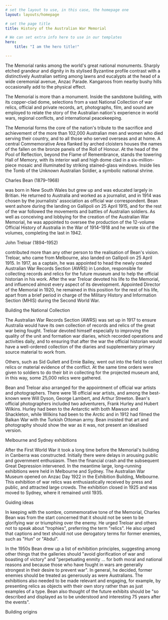 ```yaml
---
# set the layout to use, in this case, the homepage one
layout: layouts/homepage

# set the page title
title: History of the Australian War Memorial

# We can set extra info here to use in our templates
hero:
    title: "I am the hero title!"

---
```




The Memorial ranks among the world's great national monuments. Sharply etched grandeur and dignity in its stylised Byzantine profile contrast with a distinctively Australian setting among lawns and eucalypts at the head of a wide ceremonial avenue, Anzac Parade. Kangaroos from nearby bushy hills occasionally add to the physical effect.

The Memorial is more than a monument. Inside the sandstone building, with its copper-clad dome, selections from a vast National Collection of war relics, official and private records, art, photographs, film, and sound are employed to relate the story of the Australian nation's experience in world wars, regional conflicts, and international peacekeeping.

The Memorial forms the core of the nation's tribute to the sacrifice and achievement of the more than 102,000 Australian men and women who died serving their country, and to all those who served overseas and at home. A central Commemorative Area flanked by arched cloisters houses the names of the fallen on the bronze panels of the Roll of Honour. At the head of the Pool of Reflection, beyond the Flame of Remembrance, stands the towering Hall of Memory, with its interior wall and high dome clad in a six-million-piece mosaic and illuminated by striking stained-glass windows. Inside lies the Tomb of the Unknown Australian Soldier, a symbolic national shrine.



Charles Bean (1879–1968) 

was born in New South Wales but grew up and was educated largely in Britian. He returned to Australia and worked as a journalist, and in 1914 was chosen by the journalists' association as official war correspondent. Bean went ashore during the landing on Gallipoli on 25 April 1915, and for the rest of the war followed the movements and battles of Australian soldiers. As well as conceiving and lobbying for the creation of the Australian War Memorial, he was appointed to oversee the production of the 12-volume Official History of Australia in the War of 1914–1918 and he wrote six of the volumes, completing the last in 1942.



John Treloar (1894–1952) 

contributed more than any other person to the realisation of Bean's vision. Treloar, who came from Melbourne, also landed on Gallipoli on 25 April 1915. In 1917, as a captain, he was appointed to head the newly created Australian War Records Section (AWRS) in London, responsible for collecting records and relics for the future museum and to help the official historian in his work. After the war Treloar devoted his life to the Memorial, and influenced almost every aspect of its development. Appointed Director of the Memorial in 1920, he remained in this position for the rest of his life, apart from a brief period in charge of the Military History and Information Section (MHIS) during the Second World War.

Building the National Collection

The Australian War Records Section (AWRS) was set up in 1917 to ensure Australia would have its own collection of records and relics of the great war being fought. Treloar devoted himself especially to improving the quality of the unit and formation war diaries, which recorded operations and activities daily, and to ensuring that after the war the official historian would have a well-ordered collection of the diaries and supplementary primary source material to work from.

Others, such as Sid Gullett and Ernie Bailey, went out into the field to collect relics or material evidence of the conflict. At the same time orders were given to soldiers to do their bit in collecting for the projected museum and, in this way, some 25,000 relics were gathered.

Bean and Treloar also arranged for the appointment of official war artists and photographers. There were 18 official war artists, and among the best-known were Will Dyson, George Lambert, and Arthur Streeton. Bean's official photographers included two adventurers, Frank Hurley and Hubert Wilkins. Hurley had been to the Antarctic with both Mawson and Shackleton, while Wilkins had been to the Arctic and in 1912 had filmed the Balkan War with the Turkish Ottoman army. Bean insisted that art and photography should show the war as it was, not present an idealised version.

Melbourne and Sydney exhibitions

After the First World War it took a long time before the Memorial's building in Canberra was constructed. Initially there were delays in arousing public and government enthusiasm. Then the financial crash and the subsequent Great Depression intervened. In the meantime large, long-running exhibitions were held in Melbourne and Sydney. The Australian War Museum opened on Anzac Day 1922 in the Exhibition Building, Melbourne. This exhibition of war relics was enthusiastically received by press and public, and attracted large crowds. The exhibition closed in 1925 and was moved to Sydney, where it remained until 1935.



Guiding ideas

In keeping with the sombre, commemorative tone of the Memorial, Charles Bean was from the start concerned that it should not be seen to be glorifying war or triumphing over the enemy. He urged Treloar and others not to speak about "trophies", preferring the term "relics". He also urged that captions and text should not use derogatory terms for former enemies, such as "Hun" or "Abdul".

In the 1950s Bean drew up a list of exhibition principles, suggesting among other things that the galleries should "avoid glorification of war and boasting of victory" and "perpetuating enmity … for both moral and national reasons and because those who have fought in wars are generally strongest in their desire to prevent war". In general, he decided, former enemies should be treated as generously as were Australians. The exhibitions also needed to be made relevant and engaging, for example, by presenting relics as objects with their own story rather than as just examples of a type. Bean also thought of the future exhibits should be "so described and displayed as to be understood and interesting 75 years after the events".

Building origins
